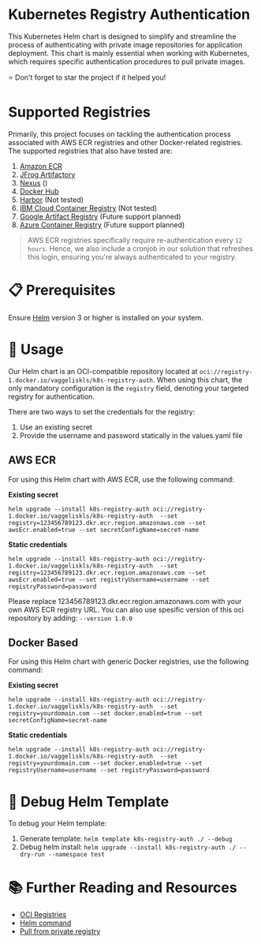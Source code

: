 # Kubernetes Registry Authentication
This Kubernetes Helm chart is designed to simplify and streamline the process of authenticating with private image repositories for application deployment. This chart is mainly essential when working with Kubernetes, which requires specific authentication procedures to pull private images.

⭐ Don't forget to star the project if it helped you!


# Supported Registries
Primarily, this project focuses on tackling the authentication process associated with AWS ECR registries and other Docker-related registries. The supported registries that also have tested are:

1. [Amazon ECR](https://aws.amazon.com/ecr/)
2. [JFrog Artifactory](https://jfrog.com/artifactory/)
3. [Nexus](https://help.sonatype.com/en/docker-registry.html) ()
4. [Docker Hub](https://hub.docker.com/)
5. [Harbor](https://goharbor.io/) (Not tested)
6. [IBM Cloud Container Registry](https://www.ibm.com/products/container-registry) (Not tested)
7. [Google Artifact Registry](https://cloud.google.com/artifact-registry) (Future support planned)
8. [Azure Container Registry](https://azure.microsoft.com/en-us/products/container-registry) (Future support planned)

> AWS ECR registries specifically require re-authentication every `12 hours`. Hence, we also include a cronjob in our solution that refreshes this login, ensuring you're always authenticated to your registry.

# 📋 Prerequisites
Ensure [Helm](https://helm.sh/docs/intro/install/) version 3 or higher is installed on your system.

# 🚀 Usage
Our Helm chart is an OCI-compatible repository located at `oci://registry-1.docker.io/vaggeliskls/k8s-registry-auth`. When using this chart, the only mandatory configuration is the `registry` field, denoting your targeted registry for authentication.

There are two ways to set the credentials for the registry:

1. Use an existing secret
2. Provide the username and password statically in the values.yaml file

## AWS ECR
For using this Helm chart with AWS ECR, use the following command:

**Existing secret**
```
helm upgrade --install k8s-registry-auth oci://registry-1.docker.io/vaggeliskls/k8s-registry-auth  --set registry=123456789123.dkr.ecr.region.amazonaws.com --set awsEcr.enabled=true --set secretConfigName=secret-name
```
**Static credentials**
```
helm upgrade --install k8s-registry-auth oci://registry-1.docker.io/vaggeliskls/k8s-registry-auth  --set registry=123456789123.dkr.ecr.region.amazonaws.com --set awsEcr.enabled=true --set registryUsername=username --set registryPassword=password
```

Please replace 123456789123.dkr.ecr.region.amazonaws.com with your own AWS ECR registry URL.
You can also use spesific version of this oci repository by adding: `--version 1.0.0`


## Docker Based
For using this Helm chart with generic Docker registries, use the following command:

**Existing secret**
```
helm upgrade --install k8s-registry-auth oci://registry-1.docker.io/vaggeliskls/k8s-registry-auth  --set registry=yourdomain.com --set docker.enabled=true --set secretConfigName=secret-name
```
**Static credentials**
```
helm upgrade --install k8s-registry-auth oci://registry-1.docker.io/vaggeliskls/k8s-registry-auth  --set registry=yourdomain.com --set docker.enabled=true --set registryUsername=username --set registryPassword=password
```

# 🐞 Debug Helm Template
To debug your Helm template:
1. Generate template: `helm template k8s-registry-auth ./ --debug`
2. Debug helm install: `helm upgrade --install k8s-registry-auth ./ --dry-run --namespace test`

# 📚 Further Reading and Resources
- [OCI Registries](https://helm.sh/docs/topics/registries/)
- [Helm command](https://helm.sh/docs/helm/helm_upgrade/)
- [Pull from private registry](https://kubernetes.io/docs/tasks/configure-pod-container/pull-image-private-registry/)